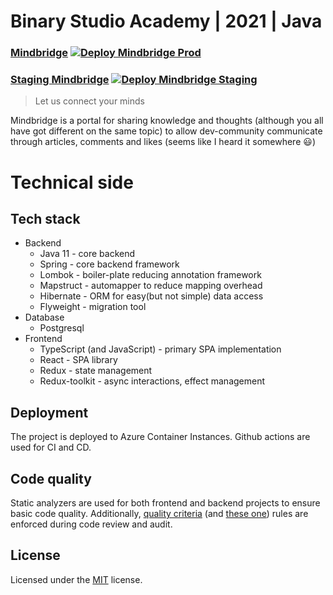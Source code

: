 # Binary Studio Academy | 2021 | Java 

### [Mindbridge](https://mindbridge.westeurope.cloudapp.azure.com) [![Deploy Mindbridge Prod](https://github.com/BinaryStudioAcademy/bsa-2021-mindbridge/actions/workflows/build_deploy_prod.yml/badge.svg?branch=dev)](https://github.com/BinaryStudioAcademy/bsa-2021-mindbridge/actions/workflows/build_deploy_prod.yml)
### [Staging Mindbridge](http://mindbridge-lb-252634146.eu-west-1.elb.amazonaws.com) [![Deploy Mindbridge Staging](https://github.com/BinaryStudioAcademy/bsa-2021-mindbridge/actions/workflows/build_deploy_staging.yml/badge.svg)](https://github.com/BinaryStudioAcademy/bsa-2021-mindbridge/actions/workflows/build_deploy_staging.yml)

> Let us connect your minds

Mindbridge is a portal for sharing knowledge and thoughts (although you all have got different on the same topic) to allow dev-community communicate through articles, comments and likes (seems like I heard it somewhere :smiley:)

# Technical side

## Tech stack

- Backend
    - Java 11 - core backend
    - Spring - core backend framework
    - Lombok - boiler-plate reducing annotation framework
    - Mapstruct - automapper to reduce mapping overhead
    - Hibernate - ORM for easy(but not simple) data access
    - Flyweight - migration tool
- Database
    - Postgresql
- Frontend
    - TypeScript (and JavaScript) - primary SPA implementation
    - React - SPA library
    - Redux - state management
    - Redux-toolkit - async interactions, effect management

## Deployment
The project is deployed to Azure Container Instances. Github actions are used for CI and CD.

## Code quality
Static analyzers are used for both frontend and backend projects to ensure basic code quality. Additionally, [quality criteria](https://github.com/BinaryStudioAcademy/quality-criteria/blob/production/source/java/intro.md) (and [these one](https://github.com/BinaryStudioAcademy/quality-criteria/blob/production/source/javascript.md)) rules are enforced during code review and audit.

## License

Licensed under the [MIT](LICENSE.txt) license.
